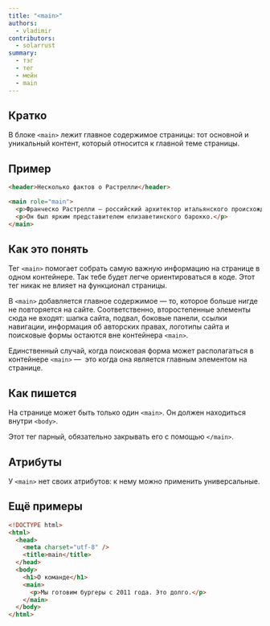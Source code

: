```yaml
---
title: "<main>"
authors:
  - vladimir
contributors:
  - solarrust
summary:
  - тэг
  - тег
  - мейн
  - main
---
```


## Кратко

В блоке `<main>` лежит главное содержимое страницы: тот основной и уникальный контент, который относится к главной теме страницы.

## Пример

```html
<header>Несколько фактов о Растрелли</header>

<main role="main">
  <p>Франческо Растрелли — российский архитектор итальянского происхождения.</p>
  <p>Он был ярким представителем елизаветинского барокко.</p>
</main>
```

## Как это понять

Тег `<main>` помогает собрать самую важную информацию на странице в одном контейнере. Так тебе будет легче ориентироваться в коде. Этот тег никак не влияет на функционал страницы.

В `<main>` добавляется главное содержимое — то, которое больше нигде не повторяется на сайте. Соответственно, второстепенные элементы сюда не входят: шапка сайта, подвал, боковые панели, ссылки навигации, информация об авторских правах, логотипы сайта и поисковые формы остаются вне контейнера `<main>`.

Единственный случай, когда поисковая форма может располагаться в контейнере `<main>` —  это когда она является главным элементом на странице.

## Как пишется

На странице может быть только один `<main>`. Он должен находиться внутри `<body>`.

Этот тег парный, обязательно закрывать его с помощью `</main>`.

## Атрибуты

У `<main>` нет своих атрибутов: к нему можно применить универсальные.

## Ещё примеры

```html
<!DOCTYPE html>
<html>
  <head>
    <meta charset="utf-8" />
    <title>main</title>
  </head>
  <body>
    <h1>О команде</h1>
    <main>
      <p>Мы готовим бургеры с 2011 года. Это долго.</p>
    </main>
  </body>
</html>
```
